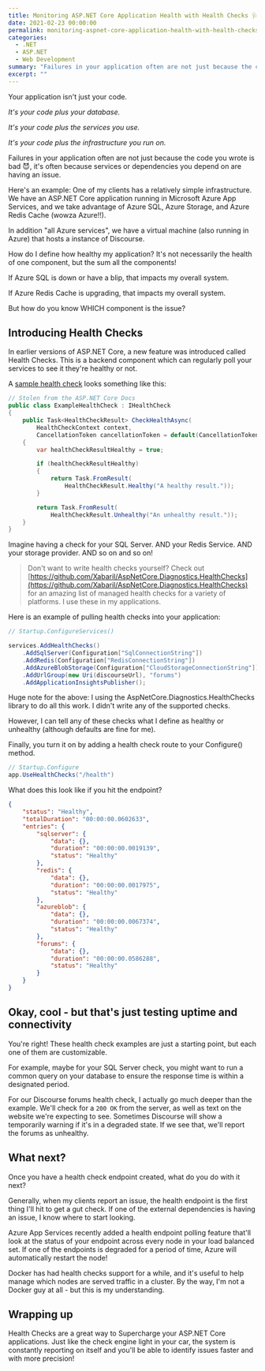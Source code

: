 ```yaml
---
title: Monitoring ASP.NET Core Application Health with Health Checks 🩺
date: 2021-02-23 00:00:00
permalink: monitoring-aspnet-core-application-health-with-health-checks
categories:
  - .NET
  - ASP.NET
  - Web Development
summary: "Failures in your application often are not just because the code you wrote is bad, it's often because services or dependencies you depend on are having an issue.  Health Checks in ASP.NET Core help you identify the problem areas."
excerpt: ""
---
```


Your application isn't just your code.

*It's your code plus your database.*

*It's your code plus the services you use.*

*It's your code plus the infrastructure you run on.*

Failures in your application often are not just because the code you wrote is bad 😈, it's often because services or dependencies you depend on are having an issue.

Here's an example:  One of my clients has a relatively simple infrastructure.  We have an ASP.NET Core application running in Microsoft Azure App Services, and we take advantage of Azure SQL, Azure Storage, and Azure Redis Cache (wowza Azure!!).  

In addition "all Azure services", we have a virtual machine (also running in Azure) that hosts a instance of Discourse.

How do I define how healthy my application?  It's not necessarily the health of one component, but the sum all the components!

If Azure SQL is down or have a blip, that impacts my overall system.

If Azure Redis Cache is upgrading, that impacts my overall system.

But how do you know WHICH component is the issue?  

## **Introducing Health Checks**

In earlier versions of ASP.NET Core, a new feature was introduced called Health Checks.  This is a backend component which can regularly poll your services to see it they're healthy or not.  

A [sample health check](https://docs.microsoft.com/en-us/aspnet/core/host-and-deploy/health-checks?view=aspnetcore-5.0#create-health-checks) looks something like this:

```csharp
// Stolen from the ASP.NET Core Docs
public class ExampleHealthCheck : IHealthCheck
{
    public Task<HealthCheckResult> CheckHealthAsync(
        HealthCheckContext context,
        CancellationToken cancellationToken = default(CancellationToken))
    {
        var healthCheckResultHealthy = true;

        if (healthCheckResultHealthy)
        {
            return Task.FromResult(
                HealthCheckResult.Healthy("A healthy result."));
        }

        return Task.FromResult(
            HealthCheckResult.Unhealthy("An unhealthy result."));
    }
}
```

Imagine having a check for your SQL Server.  AND your Redis Service.  AND your storage provider.  AND so on and so on!  

> Don't want to write health checks yourself?  Check out [https://github.com/Xabaril/AspNetCore.Diagnostics.HealthChecks](https://github.com/Xabaril/AspNetCore.Diagnostics.HealthChecks) for an amazing list of managed health checks for a variety of platforms.  I use these in my applications.

Here is an example of pulling health checks into your application:

```csharp
// Startup.ConfigureServices()

services.AddHealthChecks()
    .AddSqlServer(Configuration["SqlConnectionString"])
    .AddRedis(Configuration["RedisConnectionString"])
    .AddAzureBlobStorage(Configuration["CloudStorageConnectionString"])
    .AddUrlGroup(new Uri(discourseUrl), "forums")
    .AddApplicationInsightsPublisher();
```

Huge note for the above: I using the AspNetCore.Diagnostics.HealthChecks library to do all this work.  I didn't write any of the supported checks.

However, I can tell any of these checks what I define as healthy or unhealthy (although defaults are fine for me).

Finally, you turn it on by adding a health check route to your Configure() method.

```csharp
// Startup.Configure
app.UseHealthChecks("/health")
```

What does this look like if you hit the endpoint?

```json
{
    "status": "Healthy",
    "totalDuration": "00:00:00.0602633",
    "entries": {
        "sqlserver": {
            "data": {},
            "duration": "00:00:00.0019139",
            "status": "Healthy"
        },
        "redis": {
            "data": {},
            "duration": "00:00:00.0017975",
            "status": "Healthy"
        },
        "azureblob": {
            "data": {},
            "duration": "00:00:00.0067374",
            "status": "Healthy"
        },
        "forums": {
            "data": {},
            "duration": "00:00:00.0586288",
            "status": "Healthy"
        }
    }
}
```


## Okay, cool - but that's just testing uptime and connectivity

You're right!  These health check examples are just a starting point, but each one of them are customizable.

For example, maybe for your SQL Server check, you might want to run a common query on your database to ensure the response time is within a designated period.  

For our Discourse forums health check, I actually go much deeper than the example.  We'll check for a `200 OK` from the server, as well as text on the website we're expecting to see.  Sometimes Discourse will show a temporarily warning if it's in a degraded state.  If we see that, we'll report the forums as unhealthy.

## What next?

Once you have a health check endpoint created, what do you do with it next?  

Generally, when my clients report an issue, the health endpoint is the first thing I'll hit to get a gut check.  If one of the external dependencies is having an issue, I know where to start looking.

Azure App Services recently added a health endpoint polling feature that'll look at the status of your endpoint across every node in your load balanced set.  If one of the endpoints is degraded for a period of time, Azure will automatically restart the node!

Docker has had health checks support for a while, and it's useful to help manage which nodes are served traffic in a cluster.  By the way, I'm not a Docker guy at all - but this is my understanding.

## Wrapping up

Health Checks are a great way to Supercharge your ASP.NET Core applications.  Just like the check engine light in your car, the system is constantly reporting on itself and you'll be able to identify issues faster and with more precision!